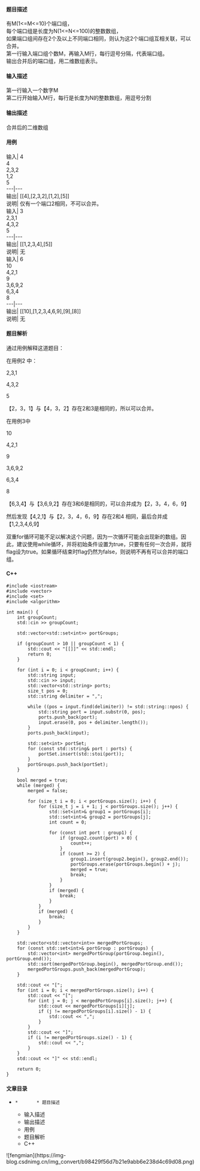 #### 题目描述

有M(1<=M<=10)个端口组，  
每个端口组是长度为N(1<=N<=100)的整数数组，  
如果端口组间存在2个及以上不同端口相同，则认为这2个端口组互相关联，可以合并。  
第一行输入端口组个数M，再输入M行，每行逗号分隔，代表端口组。  
输出合并后的端口组，用二维数组表示。

#### 输入描述

第一行输入一个数字M  
第二行开始输入M行，每行是长度为N的整数数组，用逗号分割

#### 输出描述

合并后的二维数组

#### 用例

输入| 4  
4  
2,3,2  
1,2  
5  
---|---  
输出| [[4],[2,3,2],[1,2],[5]]  
说明| 仅有一个端口2相同，不可以合并。  
输入| 3  
2,3,1  
4,3,2  
5  
---|---  
输出| [[1,2,3,4],[5]]  
说明| 无  
输入| 6  
10  
4,2,1  
9  
3,6,9,2  
6,3,4  
8  
---|---  
输出| [[10],[1,2,3,4,6,9],[9],[8]]  
说明| 无  
  
#### 题目解析

通过用例解释这道题目：

在用例2 中：

2,3,1

4,3,2

5

【2，3，1】与【4，3，2】存在2和3是相同的，所以可以合并。

在用例3中

10

4,2,1

9

3,6,9,2

6,3,4

8

【6,3,4】与【3,6,9,2】存在3和6是相同的，可以合并成为【2，3，4，6，9】

然后发现【4,2,1】与【2，3，4，6，9】存在2和4 相同，最后合并成【1,2,3,4,6,9】

双重for循环可能不足以解决这个问题，因为一次循环可能会出现新的数组。因此，建议使用while循环，并将初始条件设置为true，只要有任何一次合并，就将flag设为true。如果循环结束时flag仍然为false，则说明不再有可以合并的端口组。

#### C++

    
    
    #include <iostream>
    #include <vector>
    #include <set>
    #include <algorithm>
    
    int main() {
        int groupCount;
        std::cin >> groupCount;
    
        std::vector<std::set<int>> portGroups;
    
        if (groupCount > 10 || groupCount < 1) {
            std::cout << "[[]]" << std::endl;
            return 0;
        }
    
        for (int i = 0; i < groupCount; i++) {
            std::string input;
            std::cin >> input;
            std::vector<std::string> ports;
            size_t pos = 0;
            std::string delimiter = ",";
            
            while ((pos = input.find(delimiter)) != std::string::npos) {
                std::string port = input.substr(0, pos);
                ports.push_back(port);
                input.erase(0, pos + delimiter.length());
            }
            ports.push_back(input);
    
            std::set<int> portSet;
            for (const std::string& port : ports) {
                portSet.insert(std::stoi(port));
            }
            portGroups.push_back(portSet);
        }
    
        bool merged = true;
        while (merged) {
            merged = false;
    
            for (size_t i = 0; i < portGroups.size(); i++) {
                for (size_t j = i + 1; j < portGroups.size(); j++) {
                    std::set<int>& group1 = portGroups[i];
                    std::set<int>& group2 = portGroups[j];
                    int count = 0;
    
                    for (const int port : group1) {
                        if (group2.count(port) > 0) {
                            count++;
                        }
                        if (count >= 2) {
                            group1.insert(group2.begin(), group2.end());
                            portGroups.erase(portGroups.begin() + j);
                            merged = true;
                            break;
                        }
                    }
                    if (merged) {
                        break;
                    }
                }
                if (merged) {
                    break;
                }
            }
        }
    
        std::vector<std::vector<int>> mergedPortGroups;
        for (const std::set<int>& portGroup : portGroups) {
            std::vector<int> mergedPortGroup(portGroup.begin(), portGroup.end());
            std::sort(mergedPortGroup.begin(), mergedPortGroup.end());
            mergedPortGroups.push_back(mergedPortGroup);
        }
    
        std::cout << "[";
        for (int i = 0; i < mergedPortGroups.size(); i++) {
            std::cout << "[";
            for (int j = 0; j < mergedPortGroups[i].size(); j++) {
                std::cout << mergedPortGroups[i][j];
                if (j != mergedPortGroups[i].size() - 1) {
                    std::cout << ",";
                }
            }
            std::cout << "]";
            if (i != mergedPortGroups.size() - 1) {
                std::cout << ",";
            }
        }
        std::cout << "]" << std::endl;
    
        return 0;
    }
    
    

#### 文章目录

  *     *       * 题目描述
      * 输入描述
      * 输出描述
      * 用例
      * 题目解析
      * C++

![fengmian](https://img-
blog.csdnimg.cn/img_convert/b98429f56d7b21e9abb6e238d4c69d08.png)

